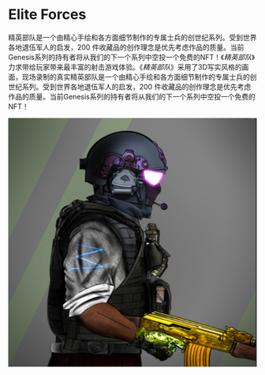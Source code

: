 # Elite Forces

精英部队是一个由精心手绘和各方面细节制作的专属士兵的创世纪系列。受到世界各地退伍军人的启发，200 件收藏品的创作理念是优先考虑作品的质量。当前Genesis系列的持有者将从我们的下一个系列中空投一个免费的NFT！《*精英部队*》力求带给玩家带来最丰富的射击游戏体验。《*精英部队*》采用了3D写实风格的画面，现场录制的真实精英部队是一个由精心手绘和各方面细节制作的专属士兵的创世纪系列。受到世界各地退伍军人的启发，200 件收藏品的创作理念是优先考虑作品的质量。当前Genesis系列的持有者将从我们的下一个系列中空投一个免费的NFT！

![NFT](1.png)
